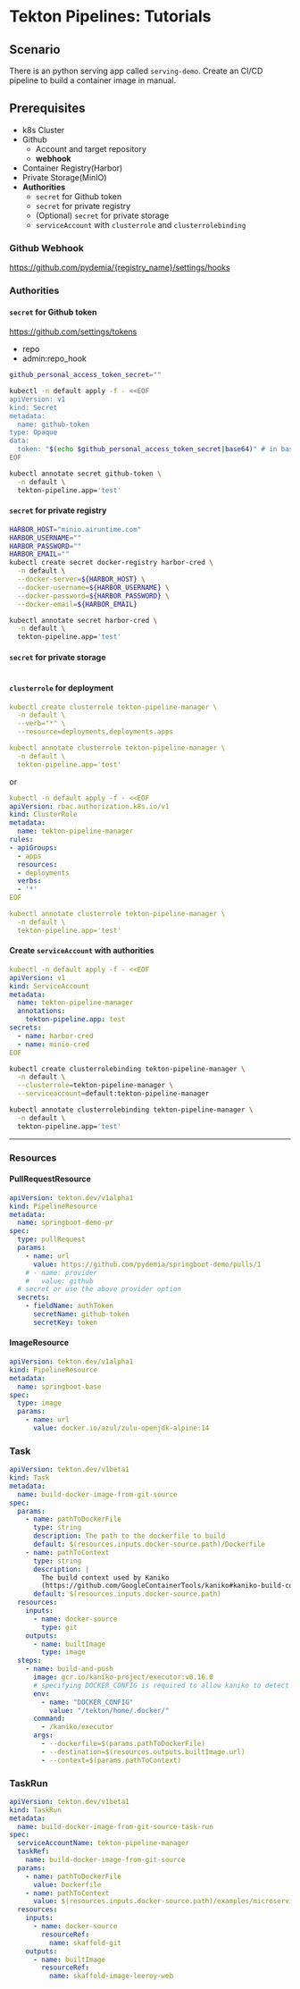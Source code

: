 # Tekton Pipelines: Tutorials

## Scenario

There is an python serving app called `serving-demo`.
Create an CI/CD pipeline to build a container image in manual.

## Prerequisites

* k8s Cluster
* Github
  * Account and target repository
  * **webhook**
* Container Registry(Harbor)
* Private Storage(MinIO)
* **Authorities**
  * `secret` for Github token
  * `secret` for private registry
  * (Optional) `secret` for private storage
  * `serviceAccount` with `clusterrole` and `clusterrolebinding`

### Github Webhook

https://github.com/pydemia/{registry_name}/settings/hooks

### Authorities

#### `secret` for Github token

https://github.com/settings/tokens

* repo
*  admin:repo_hook

```bash
github_personal_access_token_secret=""

kubectl -n default apply -f - <<EOF
apiVersion: v1
kind: Secret
metadata:
  name: github-token
type: Opaque
data:
  token: "$(echo $github_personal_access_token_secret|base64)" # in base64 encoded form
EOF

kubectl annotate secret github-token \
  -n default \
  tekton-pipeline.app='test'
```

#### `secret` for private registry

```bash
HARBOR_HOST="minio.airuntime.com"
HARBOR_USERNAME=""
HARBOR_PASSWORD=""
HARBOR_EMAIL=""
kubectl create secret docker-registry harbor-cred \
  -n default \
  --docker-server=${HARBOR_HOST} \
  --docker-username=${HARBOR_USERNAME} \
  --docker-password=${HARBOR_PASSWORD} \
  --docker-email=${HARBOR_EMAIL}

kubectl annotate secret harbor-cred \
  -n default \
  tekton-pipeline.app='test'
```

#### `secret` for private storage

```yaml
```

<!-- 
```yaml
apiVersion: v1
kind: Secret
metadata:
  name: minio-cred
  annotations:
     serving.kubeflow.org/s3-endpoint: <minio-s3-compatible-endpoint> # replace with your s3 endpoint
     serving.kubeflow.org/s3-usehttps: "1" # by default 1, for testing with minio you need to set to 0
     serving.kubeflow.org/s3-verifyssl: "1" # by default 1, for testing with minio you need to set to 0
    #  serving.kubeflow.org/s3-region: us-east-1
type: Opaque
data:
  # echo -ne "KEY_STRING" | base64
  awsAccessKeyID: AKAKAKAKAKAKAKKA=
  awsSecretAccessKey: cVkcVkcVkcVkcVkcVkcVkcVkcVkcVkcVkcVkcVkcVk==
``` -->

#### `clusterrole` for deployment

```yaml
kubectl create clusterrole tekton-pipeline-manager \
  -n default \
  --verb="*" \
  --resource=deployments,deployments.apps

kubectl annotate clusterrole tekton-pipeline-manager \
  -n default \
  tekton-pipeline.app='test'
```

or 

```yaml
kubectl -n default apply -f - <<EOF
apiVersion: rbac.authorization.k8s.io/v1
kind: ClusterRole
metadata:
  name: tekton-pipeline-manager
rules:
- apiGroups:
  - apps
  resources:
  - deployments
  verbs:
  - '*'
EOF

kubectl annotate clusterrole tekton-pipeline-manager \
  -n default \
  tekton-pipeline.app='test'
```

#### Create `serviceAccount` with authorities

```yaml
kubectl -n default apply -f - <<EOF
apiVersion: v1
kind: ServiceAccount
metadata:
  name: tekton-pipeline-manager
  annotations:
    tekton-pipeline.app: test
secrets:
  - name: harbor-cred
  - name: minio-cred
EOF
```


```bash
kubectl create clusterrolebinding tekton-pipeline-manager \
  -n default \
  --clusterrole=tekton-pipeline-manager \
  --serviceaccount=default:tekton-pipeline-manager

kubectl annotate clusterrolebinding tekton-pipeline-manager \
  -n default \
  tekton-pipeline.app='test'
```

---

### Resources

#### PullRequestResource

```yaml
apiVersion: tekton.dev/v1alpha1
kind: PipelineResource
metadata:
  name: springboot-demo-pr
spec:
  type: pullRequest
  params:
    - name: url
      value: https://github.com/pydemia/springboot-demo/pulls/1
    # - name: provider
    #   value: github
  # secret or use the above provider option
  secrets:
    - fieldName: authToken
      secretName: github-token
      secretKey: token
```

#### ImageResource

```yaml
apiVersion: tekton.dev/v1alpha1
kind: PipelineResource
metadata:
  name: springboot-base
spec:
  type: image
  params:
    - name: url
      value: docker.io/azul/zulu-openjdk-alpine:14
```

### Task

```yaml
apiVersion: tekton.dev/v1beta1
kind: Task
metadata:
  name: build-docker-image-from-git-source
spec:
  params:
    - name: pathToDockerFile
      type: string
      description: The path to the dockerfile to build
      default: $(resources.inputs.docker-source.path)/Dockerfile
    - name: pathToContext
      type: string
      description: |
        The build context used by Kaniko
        (https://github.com/GoogleContainerTools/kaniko#kaniko-build-contexts)
      default: $(resources.inputs.docker-source.path)
  resources:
    inputs:
      - name: docker-source
        type: git
    outputs:
      - name: builtImage
        type: image
  steps:
    - name: build-and-push
      image: gcr.io/kaniko-project/executor:v0.16.0
      # specifying DOCKER_CONFIG is required to allow kaniko to detect docker credential
      env:
        - name: "DOCKER_CONFIG"
          value: "/tekton/home/.docker/"
      command:
        - /kaniko/executor
      args:
        - --dockerfile=$(params.pathToDockerFile)
        - --destination=$(resources.outputs.builtImage.url)
        - --context=$(params.pathToContext)
```

### TaskRun

```yaml
apiVersion: tekton.dev/v1beta1
kind: TaskRun
metadata:
  name: build-docker-image-from-git-source-task-run
spec:
  serviceAccountName: tekton-pipeline-manager
  taskRef:
    name: build-docker-image-from-git-source
  params:
    - name: pathToDockerFile
      value: Dockerfile
    - name: pathToContext
      value: $(resources.inputs.docker-source.path)/examples/microservices/leeroy-web #configure: may change according to your source
  resources:
    inputs:
      - name: docker-source
        resourceRef:
          name: skaffold-git
    outputs:
      - name: builtImage
        resourceRef:
          name: skaffold-image-leeroy-web
```

